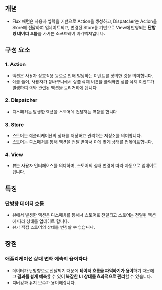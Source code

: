 ## 개념
- Flux 패턴은 사용자 입력을 기반으로 Action을 생성하고, Dispatcher는 Action을 Store에 전달하여 업데이트되고, 변경된 Store를 기반으로 View에 반영되는 **단방향 데이터 흐름**을 가지는 소프트웨어 아키텍처입니다.
## 구성 요소
### 1. Action
- 액션은 사용자 상호작용 등으로 인해 발생하는 이벤트를 정의한 것을 의미합니다. 
- 예를 들어, 사용자가 장바구니에서 상품 삭제 버튼을 클릭하면 상품 삭제 이벤트가 발생하여 이와 관련된 액션을 트리거하게 됩니다.
### 2. Dispatcher
- 디스패처는 발생한 액션을 스토어에 전달하는 역할을 합니다.
### 3. Store
- 스토어는 애플리케이션의 상태를 저장하고 관리하는 저장소를 의미합니다.
- 스토어는 디스패처를 통해 액션을 전달 받아서 이에 맞게 상태를 업데이트합니다.
### 4. View
- 뷰는 사용자 인터페이스를 의미하며, 스토어의 상태 변경에 따라 자동으로 업데이트 됩니다.

## 특징
### 단방향 데이터 흐름
- 뷰에서 발생한 액션은 디스패처를 통해서 스토어로 전달되고 스토어는 전달된 액션에 따라 상태를 업데이트 합니다. 
- 뷰가 직접 스토어의 상태를 변경할 수 없습니다.

## 장점 
### 애플리케이션 상태 변화 예측이 용이하다
- 데이터가 단방향으로 전달되기 때문에 **데이터 흐름을 파악하기가 용이**하기 때문에 그 **결과를 쉽게 예측**할 수 있어 **복잡한 UI 상태를 효과적으로 관리**할 수 있습니다.
- 디버깅과 유지 보수가 용이해집니다.